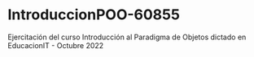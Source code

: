 # IntroduccionPOO-60855
Ejercitación del curso Introducción al Paradigma de Objetos dictado en EducacionIT - Octubre 2022
